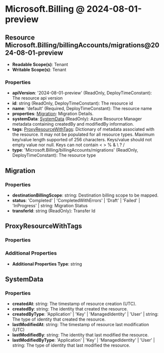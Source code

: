 # Microsoft.Billing @ 2024-08-01-preview

## Resource Microsoft.Billing/billingAccounts/migrations@2024-08-01-preview
* **Readable Scope(s)**: Tenant
* **Writable Scope(s)**: Tenant
### Properties
* **apiVersion**: '2024-08-01-preview' (ReadOnly, DeployTimeConstant): The resource api version
* **id**: string (ReadOnly, DeployTimeConstant): The resource id
* **name**: 'default' (Required, DeployTimeConstant): The resource name
* **properties**: [Migration](#migration): Migration Details.
* **systemData**: [SystemData](#systemdata) (ReadOnly): Azure Resource Manager metadata containing createdBy and modifiedBy information.
* **tags**: [ProxyResourceWithTags](#proxyresourcewithtags): Dictionary of metadata associated with the resource. It may not be populated for all resource types. Maximum key/value length supported of 256 characters. Keys/value should not empty value nor null. Keys can not contain < > % & \ ? /
* **type**: 'Microsoft.Billing/billingAccounts/migrations' (ReadOnly, DeployTimeConstant): The resource type

## Migration
### Properties
* **destinationBillingScope**: string: Destination billing scope to be mapped.
* **status**: 'Completed' | 'CompletedWithErrors' | 'Draft' | 'Failed' | 'InProgress' | string: Migration Status
* **transferId**: string (ReadOnly): Transfer Id

## ProxyResourceWithTags
### Properties
### Additional Properties
* **Additional Properties Type**: string

## SystemData
### Properties
* **createdAt**: string: The timestamp of resource creation (UTC).
* **createdBy**: string: The identity that created the resource.
* **createdByType**: 'Application' | 'Key' | 'ManagedIdentity' | 'User' | string: The type of identity that created the resource.
* **lastModifiedAt**: string: The timestamp of resource last modification (UTC)
* **lastModifiedBy**: string: The identity that last modified the resource.
* **lastModifiedByType**: 'Application' | 'Key' | 'ManagedIdentity' | 'User' | string: The type of identity that last modified the resource.

